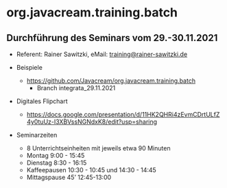 # org.javacream.training.batch

## Durchführung des Seminars vom 29.-30.11.2021

* Referent: Rainer Sawitzki, eMail: training@rainer-sawitzki.de

* Beispiele
  * https://github.com/Javacream/org.javacream.training.batch
    *  Branch integrata_29.11.2021
    
* Digitales Flipchart
  * https://docs.google.com/presentation/d/11HK2QHRi4zEvmCDrtULfZ4y0tuUz-I3XBVssNGNdxK8/edit?usp=sharing
* Seminarzeiten
  * 8 Unterrichtseinheiten mit jeweils etwa 90 Minuten
  * Montag 9:00 - 15:45
  * Dienstag 8:30 - 16:15
  * Kaffeepausen 10:30 - 10:45 und 14:30 - 14:45
  * Mittagspause 45’ 12:45-13:00

